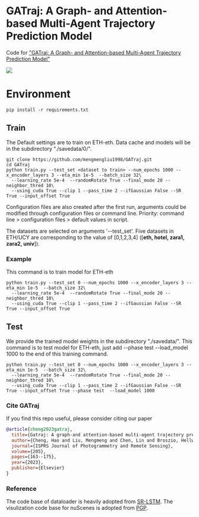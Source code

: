 # GATraj: A Graph- and Attention-based Multi-Agent Trajectory Prediction Model
Code for ["GATraj: A Graph- and Attention-based Multi-Agent Trajectory Prediction Model"]([https://arxiv.org/abs/2209.07857](https://www.sciencedirect.com/science/article/pii/S092427162300268X))

![](imgs/introduction.gif)

# Environment
```
pip install -r requirements.txt
```

## Train
The Default settings are to train on ETH-eth. Data cache and models will be in the subdirectory "./savedata/0/".

```
git clone https://github.com/mengmengliu1998/GATraj.git
cd GATraj
python train.py --test_set <dataset to train> --num_epochs 1000 --x_encoder_layers 3 --eta_min 1e-5  --batch_size 32\
  --learning_rate 5e-4  --randomRotate True --final_mode 20 --neighbor_thred 10\
  --using_cuda True --clip 1 --pass_time 2 --ifGaussian False --SR True --input_offset True 
```

Configuration files are also created after the first run, arguments could be modified through configuration files or command line. 
Priority: command line \> configuration files \> default values in script.


The datasets are selected on arguments '--test_set'. Five datasets in ETH/UCY are corresponding to the value of \[0,1,2,3,4\] ([**eth, hotel, zara1, zara2, univ**]). 

### Example

This command is to train model for ETH-eth
```
python train.py --test_set 0 --num_epochs 1000 --x_encoder_layers 3 --eta_min 1e-5  --batch_size 32\
  --learning_rate 5e-4  --randomRotate True --final_mode 20 --neighbor_thred 10\
  --using_cuda True --clip 1 --pass_time 2 --ifGaussian False --SR True --input_offset True
```

## Test
We provide the trained model weights in the subdirectory "./savedata/".
This command is to test model for ETH-eth, just add --phase test --load_model 1000 to the end of this training command.
```
python train.py --test_set 0 --num_epochs 1000 --x_encoder_layers 3 --eta_min 1e-5  --batch_size 32\
  --learning_rate 5e-4  --randomRotate True --final_mode 20 --neighbor_thred 10\
  --using_cuda True --clip 1 --pass_time 2 --ifGaussian False --SR True --input_offset True --phase test  --load_model 1000
```

### Cite GATraj

If you find this repo useful, please consider citing our paper
```bibtex
@article{cheng2023gatraj,
  title={Gatraj: A graph-and attention-based multi-agent trajectory prediction model},
  author={Cheng, Hao and Liu, Mengmeng and Chen, Lin and Broszio, Hellward and Sester, Monika and Yang, Michael Ying},
  journal={ISPRS Journal of Photogrammetry and Remote Sensing},
  volume={205},
  pages={163--175},
  year={2023},
  publisher={Elsevier}
}
```

### Reference

The code base of dataloader is heavily adopted from [SR-LSTM](https://github.com/zhangpur/SR-LSTM). The visulization code base for nuScenes is adopted from [PGP](https://github.com/nachiket92/PGP).
